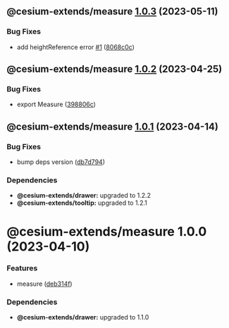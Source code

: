 ## @cesium-extends/measure [1.0.3](https://github.com/hongfaqiu/cesium-extends/compare/@cesium-extends/measure@1.0.2...@cesium-extends/measure@1.0.3) (2023-05-11)


### Bug Fixes

* add heightReference error [#1](https://github.com/hongfaqiu/cesium-extends/issues/1) ([8068c0c](https://github.com/hongfaqiu/cesium-extends/commit/8068c0ca7973195bf5587b697f86741fcc58b8a7))

## @cesium-extends/measure [1.0.2](https://github.com/hongfaqiu/cesium-extends/compare/@cesium-extends/measure@1.0.1...@cesium-extends/measure@1.0.2) (2023-04-25)


### Bug Fixes

* export Measure ([398806c](https://github.com/hongfaqiu/cesium-extends/commit/398806c864f9a0949300b08b0a4c1de5a438e5e8))

## @cesium-extends/measure [1.0.1](https://github.com/hongfaqiu/cesium-extends/compare/@cesium-extends/measure@1.0.0...@cesium-extends/measure@1.0.1) (2023-04-14)


### Bug Fixes

* bump deps version ([db7d794](https://github.com/hongfaqiu/cesium-extends/commit/db7d7947d13e82b85387a6c72b6a8c095aca62ec))





### Dependencies

* **@cesium-extends/drawer:** upgraded to 1.2.2
* **@cesium-extends/tooltip:** upgraded to 1.2.1

# @cesium-extends/measure 1.0.0 (2023-04-10)


### Features

* measure ([deb314f](https://github.com/hongfaqiu/cesium-extends/commit/deb314f29fbcb2425a502dc1cee00b856bf30d4d))





### Dependencies

* **@cesium-extends/drawer:** upgraded to 1.1.0
